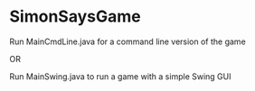 # SimonSaysGame

Run MainCmdLine.java for a command line version of the game

OR

Run MainSwing.java to run a game with a simple Swing GUI
